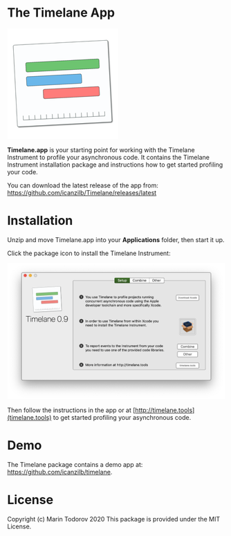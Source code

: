 # The Timelane App

![Timelane Icon](etc/Icon_128x128@2x.png)

**Timelane.app** is your starting point for working with the Timelane Instrument to profile your asynchronous code. It contains the Timelane Instrument installation package and instructions how to get started profiling your code.

You can download the latest release of the app from:
https://github.com/icanzilb/Timelane/releases/latest

# Installation

Unzip and move Timelane.app into your **Applications** folder, then start it up.

Click the package icon to install the Timelane Instrument:

![Timelane app window](etc/timelane-app-window.png)

Then follow the instructions in the app or at [http://timelane.tools](timelane.tools) to get started profiling your asynchronous code.

# Demo

The Timelane package contains a demo app at: https://github.com/icanzilb/timelane.

# License

Copyright (c) Marin Todorov 2020
This package is provided under the MIT License.
